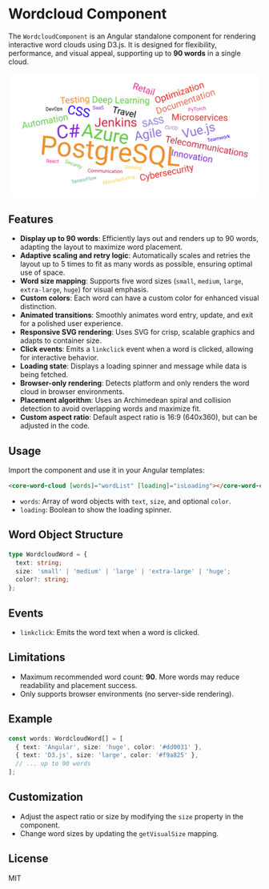 # Wordcloud Component

The `WordcloudComponent` is an Angular standalone component for rendering interactive word clouds using D3.js. It is designed for flexibility, performance, and visual appeal, supporting up to **90 words** in a single cloud.

![wordcloud example](image.png)

## Features

- **Display up to 90 words**: Efficiently lays out and renders up to 90 words, adapting the layout to maximize word placement.
- **Adaptive scaling and retry logic**: Automatically scales and retries the layout up to 5 times to fit as many words as possible, ensuring optimal use of space.
- **Word size mapping**: Supports five word sizes (`small`, `medium`, `large`, `extra-large`, `huge`) for visual emphasis.
- **Custom colors**: Each word can have a custom color for enhanced visual distinction.
- **Animated transitions**: Smoothly animates word entry, update, and exit for a polished user experience.
- **Responsive SVG rendering**: Uses SVG for crisp, scalable graphics and adapts to container size.
- **Click events**: Emits a `linkclick` event when a word is clicked, allowing for interactive behavior.
- **Loading state**: Displays a loading spinner and message while data is being fetched.
- **Browser-only rendering**: Detects platform and only renders the word cloud in browser environments.
- **Placement algorithm**: Uses an Archimedean spiral and collision detection to avoid overlapping words and maximize fit.
- **Custom aspect ratio**: Default aspect ratio is 16:9 (640x360), but can be adjusted in the code.

## Usage

Import the component and use it in your Angular templates:

```html
<core-word-cloud [words]="wordList" [loading]="isLoading"></core-word-cloud>
```

- `words`: Array of word objects with `text`, `size`, and optional `color`.
- `loading`: Boolean to show the loading spinner.

## Word Object Structure

```typescript
type WordcloudWord = {
  text: string;
  size: 'small' | 'medium' | 'large' | 'extra-large' | 'huge';
  color?: string;
};
```

## Events

- `linkclick`: Emits the word text when a word is clicked.

## Limitations

- Maximum recommended word count: **90**. More words may reduce readability and placement success.
- Only supports browser environments (no server-side rendering).

## Example

```typescript
const words: WordcloudWord[] = [
  { text: 'Angular', size: 'huge', color: '#dd0031' },
  { text: 'D3.js', size: 'large', color: '#f9a825' },
  // ... up to 90 words
];
```

## Customization

- Adjust the aspect ratio or size by modifying the `size` property in the component.
- Change word sizes by updating the `getVisualSize` mapping.

## License

MIT
